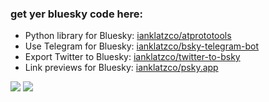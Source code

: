 ### get yer bluesky code here:

- Python library for Bluesky: [ianklatzco/atprototools](https://github.com/ianklatzco/atprototools)
- Use Telegram for Bluesky: [ianklatzco/bsky-telegram-bot](https://github.com/ianklatzco/bsky-telegram-bot)
- Export Twitter to Bluesky: [ianklatzco/twitter-to-bsky](https://github.com/ianklatzco/twitter-to-bsky)
- Link previews for Bluesky: [ianklatzco/psky.app](https://github.com/ianklatzco/psky.app)

<a href="//klatz.co/bsky-cbase"><img src="https://user-images.githubusercontent.com/1487413/235866058-d03f35c6-01e3-42d2-8e24-f28ed2ec9d1e.png"></a>
<a href="//"><img src="https://cdn.bsky.social/imgproxy/cQ3TyjRfGgfoWdjUN_DTdWOGCu72gWRrtoEJriR4v58/rs:fit:2000:2000:1:0/plain/bafkreiarlqjm23l2irhwgak2czh7rrbi77ngs4nxdb7kog72mjrqjk56tq@jpeg"></a>



<!--
**ianklatzco/ianklatzco** is a ✨ _special_ ✨ repository because its `README.md` (this file) appears on your GitHub profile.

Here are some ideas to get you started:

- 🌱 I’m currently learning ...
- 👯 I’m looking to collaborate on ...
- 🤔 I’m looking for help with ...
- 💬 Ask me about ...
- 📫 How to reach me: ...
- 😄 Pronouns: ...
- ⚡ Fun fact: ...
-->
